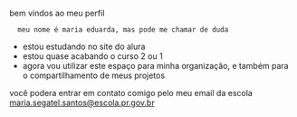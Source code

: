 bem vindos ao meu perfil 
 
      meu nome é maria eduarda, mas pode me chamar de duda 
      
  - estou estudando no site do alura
  - estou quase acabando o curso 2 ou 1 
  - agora vou utilizar este espaço para minha organização, e também para o compartilhamento de meus projetos
  
  você podera entrar em contato comigo pelo meu email da escola
    maria.segatel.santos@escola.pr.gov.br
    
